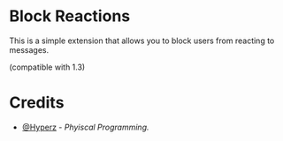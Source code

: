 # Block Reactions
This is a simple extension that allows you to block users from reacting to messages.

(compatible with 1.3)

# Credits
- [@Hyperz](https://store.hyperz.net/discord) - *Phyiscal Programming.*
